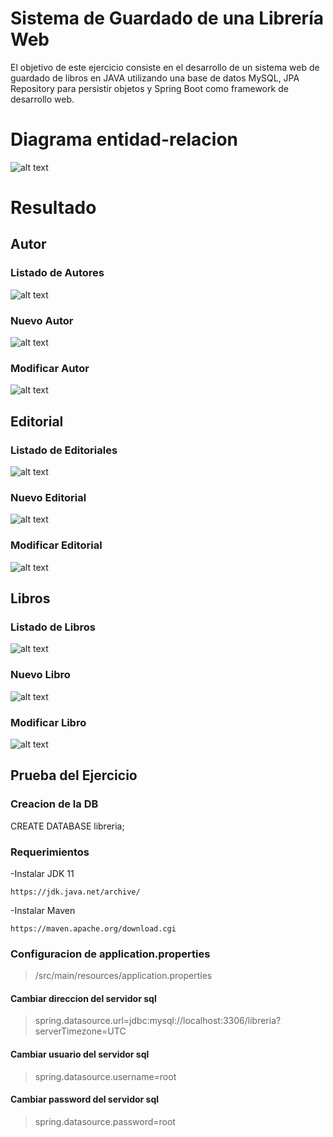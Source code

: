 # Sistema de Guardado de una Librería Web
El objetivo de este ejercicio consiste en el desarrollo de un sistema web de guardado de
libros en JAVA utilizando una base de datos MySQL, JPA Repository para persistir
objetos y Spring Boot como framework de desarrollo web.
# Diagrama entidad-relacion
![alt text](https://cdn.discordapp.com/attachments/905954770672554037/905954865526755368/ulm.PNG)

# Resultado
## Autor
### Listado de Autores
![alt text](https://cdn.discordapp.com/attachments/905954770672554037/905956848274923530/autorlist.PNG)
### Nuevo Autor
![alt text](https://cdn.discordapp.com/attachments/905954770672554037/905957386974552075/nuevoautor.PNG)
### Modificar Autor
![alt text](https://cdn.discordapp.com/attachments/905954770672554037/905957962927984651/modificarA.PNG)

## Editorial
### Listado de Editoriales
![alt text]()
### Nuevo Editorial
![alt text]()
### Modificar Editorial
![alt text]()

## Libros
### Listado de Libros
![alt text](https://cdn.discordapp.com/attachments/905954770672554037/905959849228111872/as.PNG)
### Nuevo Libro
![alt text](https://cdn.discordapp.com/attachments/905954770672554037/905960084138520626/a.PNG)
### Modificar Libro
![alt text](https://cdn.discordapp.com/attachments/905954770672554037/905960329723392090/asd.PNG)

## Prueba del Ejercicio
### Creacion de la DB
CREATE DATABASE libreria;
### Requerimientos
-Instalar JDK 11
```
https://jdk.java.net/archive/
```
-Instalar Maven
```
https://maven.apache.org/download.cgi
```
### Configuracion de application.properties
>/src/main/resources/application.properties
#### Cambiar direccion del servidor sql
  > spring.datasource.url=jdbc:mysql://localhost:3306/libreria?serverTimezone=UTC
#### Cambiar usuario del servidor sql
  > spring.datasource.username=root
#### Cambiar password del servidor sql
  > spring.datasource.password=root

